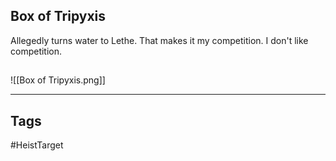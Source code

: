 ## Box of Tripyxis
Allegedly turns water to Lethe. That makes it my competition. 
I don't like competition.
## 
![[Box of Tripyxis.png]]

---
## Tags
#HeistTarget